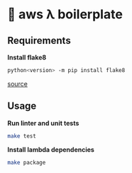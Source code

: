 # 🐍 aws **λ** boilerplate

## <a name="requirements"></a>Requirements

**Install flake8**
  ```bash
  python<version> -m pip install flake8
  ```
  [source](http://flake8.pycqa.org/en/latest/#installation)


## <a name="usage"></a>Usage

**Run linter and unit tests**

  ```bash
  make test
  ```

**Install lambda dependencies**

  ```bash
  make package
  ```
